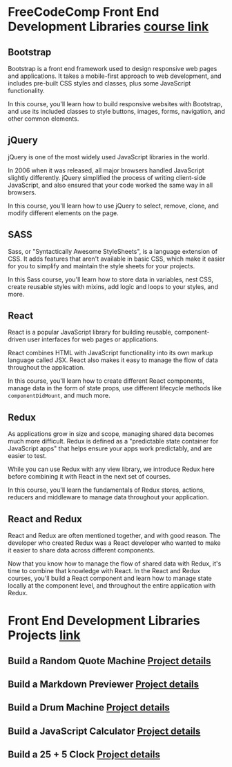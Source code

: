 # FreeCodeComp Front End Development Libraries [course link](https://www.freecodecamp.org/learn/front-end-development-libraries)
## Bootstrap
Bootstrap is a front end framework used to design responsive web pages and applications. It takes a mobile-first approach to web development, and includes pre-built CSS styles and classes, plus some JavaScript functionality.

In this course, you'll learn how to build responsive websites with Bootstrap, and use its included classes to style buttons, images, forms, navigation, and other common elements.


## jQuery
jQuery is one of the most widely used JavaScript libraries in the world.

In 2006 when it was released, all major browsers handled JavaScript slightly differently. jQuery simplified the process of writing client-side JavaScript, and also ensured that your code worked the same way in all browsers.

In this course, you'll learn how to use jQuery to select, remove, clone, and modify different elements on the page.

## SASS
Sass, or "Syntactically Awesome StyleSheets", is a language extension of CSS. It adds features that aren't available in basic CSS, which make it easier for you to simplify and maintain the style sheets for your projects.

In this Sass course, you'll learn how to store data in variables, nest CSS, create reusable styles with mixins, add logic and loops to your styles, and more.


## React
React is a popular JavaScript library for building reusable, component-driven user interfaces for web pages or applications.

React combines HTML with JavaScript functionality into its own markup language called JSX. React also makes it easy to manage the flow of data throughout the application.

In this course, you'll learn how to create different React components, manage data in the form of state props, use different lifecycle methods like `componentDidMount`, and much more.

## Redux
As applications grow in size and scope, managing shared data becomes much more difficult. Redux is defined as a "predictable state container for JavaScript apps" that helps ensure your apps work predictably, and are easier to test.

While you can use Redux with any view library, we introduce Redux here before combining it with React in the next set of courses.

In this course, you'll learn the fundamentals of Redux stores, actions, reducers and middleware to manage data throughout your application.


## React and Redux
React and Redux are often mentioned together, and with good reason. The developer who created Redux was a React developer who wanted to make it easier to share data across different components.

Now that you know how to manage the flow of shared data with Redux, it's time to combine that knowledge with React. In the React and Redux courses, you'll build a React component and learn how to manage state locally at the component level, and throughout the entire application with Redux.




# Front End Development Libraries Projects [link](https://www.freecodecamp.org/learn/front-end-development-libraries#front-end-development-libraries-projects)

## Build a Random Quote Machine [Project details](https://www.freecodecamp.org/learn/front-end-development-libraries/front-end-development-libraries-projects/build-a-random-quote-machine)

## Build a Markdown Previewer [Project details](https://www.freecodecamp.org/learn/front-end-development-libraries/front-end-development-libraries-projects/build-a-markdown-previewer)

## Build a Drum Machine [Project details](https://www.freecodecamp.org/learn/front-end-development-libraries/front-end-development-libraries-projects/build-a-drum-machine)


## Build a JavaScript Calculator [Project details](https://www.freecodecamp.org/learn/front-end-development-libraries/front-end-development-libraries-projects/build-a-javascript-calculator)

## Build a 25 + 5 Clock [Project details](https://www.freecodecamp.org/learn/front-end-development-libraries/front-end-development-libraries-projects/build-a-25--5-clock)
